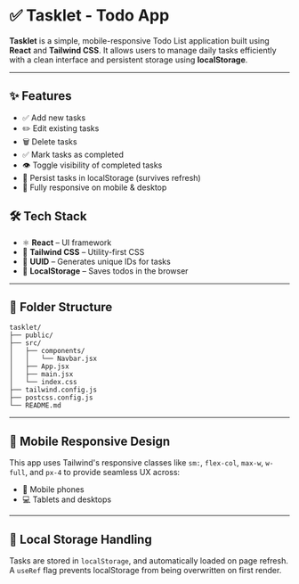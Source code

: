# ✅ Tasklet - Todo App

**Tasklet** is a simple, mobile-responsive Todo List application built using **React** and **Tailwind CSS**. It allows users to manage daily tasks efficiently with a clean interface and persistent storage using **localStorage**.

---

## ✨ Features

- ✅ Add new tasks  
- ✏️ Edit existing tasks  
- 🗑️ Delete tasks  
- ✅ Mark tasks as completed  
- 👁️ Toggle visibility of completed tasks  
- 💾 Persist tasks in localStorage (survives refresh)  
- 📱 Fully responsive on mobile & desktop  

## 🛠️ Tech Stack

- ⚛️ **React** – UI framework  
- 🎨 **Tailwind CSS** – Utility-first CSS  
- 🧠 **UUID** – Generates unique IDs for tasks  
- 💾 **LocalStorage** – Saves todos in the browser  

---

## 📁 Folder Structure

```
tasklet/
├── public/
├── src/
│   ├── components/
│   │   └── Navbar.jsx
│   ├── App.jsx
│   ├── main.jsx
│   └── index.css
├── tailwind.config.js
├── postcss.config.js
└── README.md
```
---

## 📱 Mobile Responsive Design

This app uses Tailwind's responsive classes like `sm:`, `flex-col`, `max-w`, `w-full`, and `px-4` to provide seamless UX across:

- 📱 Mobile phones  
- 💻 Tablets and desktops  

---

## 🔐 Local Storage Handling

Tasks are stored in `localStorage`, and automatically loaded on page refresh. A `useRef` flag prevents localStorage from being overwritten on first render.






